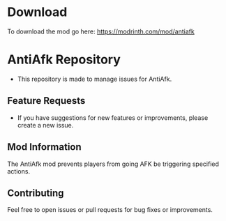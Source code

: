 # Download
To download the mod go here: https://modrinth.com/mod/antiafk

# AntiAfk Repository

- This repository is made to manage issues for  AntiAfk.

## Feature Requests
- If you have suggestions for new features or improvements, please create a new issue.
  
## Mod Information

The AntiAfk mod prevents players from going AFK be triggering specified actions.

## Contributing
Feel free to open issues or pull requests for bug fixes or improvements.
